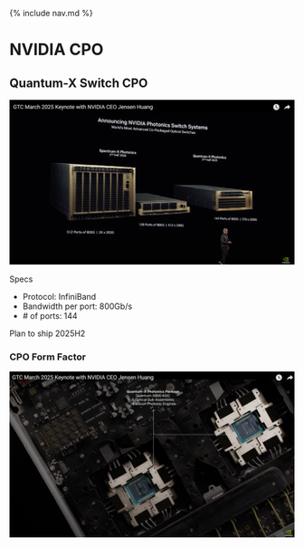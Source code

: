 {% include nav.md %}


# NVIDIA CPO

## Quantum-X Switch CPO

<!-- ![NV CPO Switch](img/nv_quantumx_spectrumx.png) -->
<img src="img/nv_quantumx_spectrumx.png" width="600"/>

Specs
- Protocol: InfiniBand
- Bandwidth per port: 800Gb/s
- \# of ports: 144

Plan to ship 2025H2

### CPO Form Factor 
<!-- ![NV Quantum-X CPO package](img/nv_quantumx_cpo_package.png) -->
<img src="img/nv_quantumx_cpo_package.png" width="600"/>

